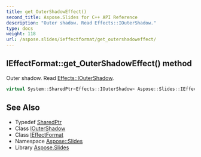 ```yaml
---
title: get_OuterShadowEffect()
second_title: Aspose.Slides for C++ API Reference
description: "Outer shadow. Read Effects::IOuterShadow."
type: docs
weight: 118
url: /aspose.slides/ieffectformat/get_outershadoweffect/
---
```

## IEffectFormat::get_OuterShadowEffect() method


Outer shadow. Read [Effects::IOuterShadow](../../../aspose.slides.effects/ioutershadow/).

```cpp
virtual System::SharedPtr<Effects::IOuterShadow> Aspose::Slides::IEffectFormat::get_OuterShadowEffect()=0
```

## See Also

* Typedef [SharedPtr](../../../system/sharedptr/)
* Class [IOuterShadow](../../../aspose.slides.effects/ioutershadow/)
* Class [IEffectFormat](../)
* Namespace [Aspose::Slides](../../)
* Library [Aspose.Slides](../../../)